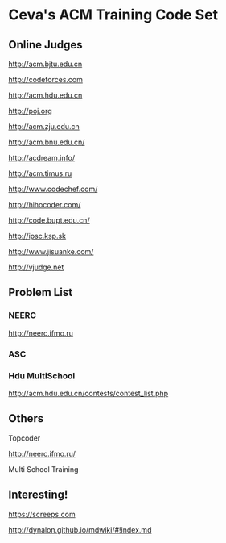 # Ceva's ACM Training Code Set


## Online Judges

http://acm.bjtu.edu.cn

http://codeforces.com

http://acm.hdu.edu.cn

http://poj.org

http://acm.zju.edu.cn

http://acm.bnu.edu.cn/

http://acdream.info/

http://acm.timus.ru

http://www.codechef.com/

http://hihocoder.com/

http://code.bupt.edu.cn/

http://ipsc.ksp.sk

http://www.jisuanke.com/

http://vjudge.net

## Problem List

### NEERC

http://neerc.ifmo.ru

### ASC

### Hdu MultiSchool 

http://acm.hdu.edu.cn/contests/contest_list.php

## Others

Topcoder

http://neerc.ifmo.ru/

Multi School Training

## Interesting!

https://screeps.com

http://dynalon.github.io/mdwiki/#!index.md